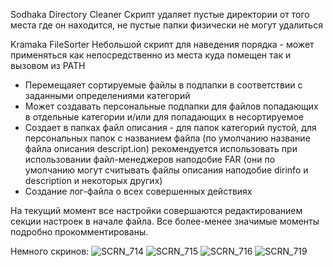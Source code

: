 Sodhaka Directory Cleaner
Скрипт удаляет пустые директории от того места где он находится, не пустые папки физически не могут удалиться

Kramaka FileSorter
Небольшой скрипт для наведения порядка - может применяться как непосредственно из места куда помещен так и вызовом из PATH
- Перемещаяет сортируемые файлы в подпапки в соответствии с заданными определениями категорий
- Может создавать персональные подпапки для файлов попадающих в отдельные категории и/или для попадающих в несортируемое
- Создает в папках файл описания - для папок категорий пустой, для персональных папок с названием файла (по умолчанию название файла описания descript.ion) рекомендуется использовать при использовании файл-менеджеров наподобие FAR (они по умолчанию могут считывать файлы описания наподобие dirinfo и description и некоторых других)
- Создание лог-файла о всех совершенных действиях

На текущий момент все настройки совершаются редактированием секции настроек в начале файла. Все более-менее значимые моменты подробно прокомментированы.

Немного скринов:
![SCRN_714](https://github.com/user-attachments/assets/4db0cc2c-1c3b-4cbf-b8cb-2c90666357aa)
![SCRN_715](https://github.com/user-attachments/assets/36e91c3c-cdb2-4650-915f-c5c4084d92c9)
![SCRN_716](https://github.com/user-attachments/assets/1381e745-95b4-4786-91d4-80ae6376440c)
![SCRN_719](https://github.com/user-attachments/assets/159e5098-1202-44c2-b054-a07cc7cdd9bd)
